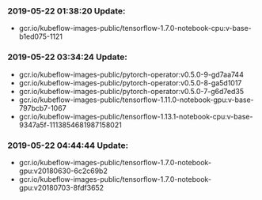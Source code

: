 ### 2019-05-22 01:38:20 Update:

- gcr.io/kubeflow-images-public/tensorflow-1.7.0-notebook-cpu:v-base-b1ed075-1121
### 2019-05-22 03:34:24 Update:

- gcr.io/kubeflow-images-public/pytorch-operator:v0.5.0-9-gd7aa744
- gcr.io/kubeflow-images-public/pytorch-operator:v0.5.0-8-ga5d1017
- gcr.io/kubeflow-images-public/pytorch-operator:v0.5.0-7-g6d7ed35
- gcr.io/kubeflow-images-public/tensorflow-1.11.0-notebook-gpu:v-base-797bcb7-1067
- gcr.io/kubeflow-images-public/tensorflow-1.13.1-notebook-cpu:v-base-9347a5f-1113854681987158021
### 2019-05-22 04:44:44 Update:

- gcr.io/kubeflow-images-public/tensorflow-1.7.0-notebook-gpu:v20180630-6c2c69b2
- gcr.io/kubeflow-images-public/tensorflow-1.7.0-notebook-gpu:v20180703-8fdf3652
